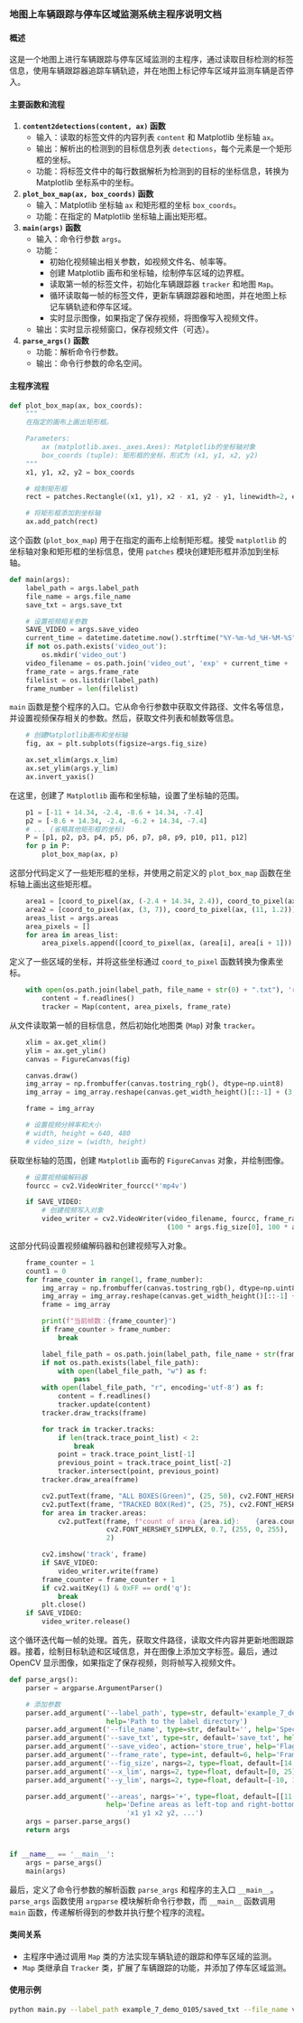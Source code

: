 ### 地图上车辆跟踪与停车区域监测系统主程序说明文档

#### 概述

这是一个地图上进行车辆跟踪与停车区域监测的主程序，通过读取目标检测的标签信息，使用车辆跟踪器追踪车辆轨迹，并在地图上标记停车区域并监测车辆是否停入。

#### 主要函数和流程

1. **`content2detections(content, ax)` 函数**
   - 输入：读取的标签文件的内容列表 `content` 和 Matplotlib 坐标轴 `ax`。
   - 输出：解析出的检测到的目标信息列表 `detections`，每个元素是一个矩形框的坐标。
   - 功能：将标签文件中的每行数据解析为检测到的目标的坐标信息，转换为 Matplotlib 坐标系中的坐标。
2. **`plot_box_map(ax, box_coords)` 函数**
   - 输入：Matplotlib 坐标轴 `ax` 和矩形框的坐标 `box_coords`。
   - 功能：在指定的 Matplotlib 坐标轴上画出矩形框。
3. **`main(args)` 函数**
   - 输入：命令行参数 `args`。
   - 功能：
     - 初始化视频输出相关参数，如视频文件名、帧率等。
     - 创建 Matplotlib 画布和坐标轴，绘制停车区域的边界框。
     - 读取第一帧的标签文件，初始化车辆跟踪器 `tracker` 和地图 `Map`。
     - 循环读取每一帧的标签文件，更新车辆跟踪器和地图，并在地图上标记车辆轨迹和停车区域。
     - 实时显示图像，如果指定了保存视频，将图像写入视频文件。
   - 输出：实时显示视频窗口，保存视频文件（可选）。
4. **`parse_args()` 函数**
   - 功能：解析命令行参数。
   - 输出：命令行参数的命名空间。

#### 主程序流程

```python
def plot_box_map(ax, box_coords):
    """
    在指定的画布上画出矩形框。

    Parameters:
        ax (matplotlib.axes._axes.Axes): Matplotlib的坐标轴对象
        box_coords (tuple): 矩形框的坐标，形式为 (x1, y1, x2, y2)
    """
    x1, y1, x2, y2 = box_coords

    # 绘制矩形框
    rect = patches.Rectangle((x1, y1), x2 - x1, y2 - y1, linewidth=2, edgecolor='g', facecolor='none')

    # 将矩形框添加到坐标轴
    ax.add_patch(rect)
```

这个函数 (`plot_box_map`) 用于在指定的画布上绘制矩形框。接受 `matplotlib` 的坐标轴对象和矩形框的坐标信息，使用 `patches` 模块创建矩形框并添加到坐标轴。

```python
def main(args):
    label_path = args.label_path
    file_name = args.file_name
    save_txt = args.save_txt

    # 设置视频相关参数
    SAVE_VIDEO = args.save_video
    current_time = datetime.datetime.now().strftime("%Y-%m-%d_%H-%M-%S")
    if not os.path.exists('video_out'):
        os.mkdir('video_out')
    video_filename = os.path.join('video_out', 'exp' + current_time + '.mp4')
    frame_rate = args.frame_rate
    filelist = os.listdir(label_path)
    frame_number = len(filelist)
```

`main` 函数是整个程序的入口。它从命令行参数中获取文件路径、文件名等信息，并设置视频保存相关的参数。然后，获取文件列表和帧数等信息。

```python
    # 创建Matplotlib画布和坐标轴
    fig, ax = plt.subplots(figsize=args.fig_size)

    ax.set_xlim(args.x_lim)
    ax.set_ylim(args.y_lim)
    ax.invert_yaxis()
```

在这里，创建了 `Matplotlib` 画布和坐标轴，设置了坐标轴的范围。

```python
    p1 = [-11 + 14.34, -2.4, -8.6 + 14.34, -7.4]
    p2 = [-8.6 + 14.34, -2.4, -6.2 + 14.34, -7.4]
    # ... (省略其他矩形框的坐标)
    P = [p1, p2, p3, p4, p5, p6, p7, p8, p9, p10, p11, p12]
    for p in P:
        plot_box_map(ax, p)
```

这部分代码定义了一些矩形框的坐标，并使用之前定义的 `plot_box_map` 函数在坐标轴上画出这些矩形框。

```python
    area1 = [coord_to_pixel(ax, (-2.4 + 14.34, 2.4)), coord_to_pixel(ax, (4.8 + 14.34, -2.4))]  
    area2 = [coord_to_pixel(ax, (3, 7)), coord_to_pixel(ax, (11, 1.2))]
    areas_list = args.areas
    area_pixels = []
    for area in areas_list:
        area_pixels.append([coord_to_pixel(ax, (area[i], area[i + 1])) for i in range(0, len(area), 2)])
```

定义了一些区域的坐标，并将这些坐标通过 `coord_to_pixel` 函数转换为像素坐标。

```python
    with open(os.path.join(label_path, file_name + str(0) + ".txt"), 'r', encoding='utf-8') as f:
        content = f.readlines()
        tracker = Map(content, area_pixels, frame_rate)
```

从文件读取第一帧的目标信息，然后初始化地图类 (`Map`) 对象 `tracker`。

```python
    xlim = ax.get_xlim()
    ylim = ax.get_ylim()
    canvas = FigureCanvas(fig)

    canvas.draw()
    img_array = np.frombuffer(canvas.tostring_rgb(), dtype=np.uint8)
    img_array = img_array.reshape(canvas.get_width_height()[::-1] + (3,))

    frame = img_array

    # 设置视频分辨率和大小
    # width, height = 640, 480
    # video_size = (width, height)
```

获取坐标轴的范围，创建 `Matplotlib` 画布的 `FigureCanvas` 对象，并绘制图像。

```python
    # 设置视频编解码器
    fourcc = cv2.VideoWriter_fourcc(*'mp4v')

    if SAVE_VIDEO:
        # 创建视频写入对象
        video_writer = cv2.VideoWriter(video_filename, fourcc, frame_rate,
                                       (100 * args.fig_size[0], 100 * args.fig_size[1]))
```

这部分代码设置视频编解码器和创建视频写入对象。

```python
    frame_counter = 1
    count1 = 0
    for frame_counter in range(1, frame_number):
        img_array = np.frombuffer(canvas.tostring_rgb(), dtype=np.uint8)
        img_array = img_array.reshape(canvas.get_width_height()[::-1] + (3,))
        frame = img_array

        print(f"当前帧数：{frame_counter}")
        if frame_counter > frame_number:
            break

        label_file_path = os.path.join(label_path, file_name + str(frame_counter) + ".txt")
        if not os.path.exists(label_file_path):
            with open(label_file_path, "w") as f:
                pass
        with open(label_file_path, "r", encoding='utf-8') as f:
            content = f.readlines()
            tracker.update(content)
        tracker.draw_tracks(frame)

        for track in tracker.tracks:
            if len(track.trace_point_list) < 2:
                break
            point = track.trace_point_list[-1]
            previous_point = track.trace_point_list[-2]
            tracker.intersect(point, previous_point)
        tracker.draw_area(frame)

        cv2.putText(frame, "ALL BOXES(Green)", (25, 50), cv2.FONT_HERSHEY_SIMPLEX, 0.7, (0, 200, 0), 2)
        cv2.putText(frame, "TRACKED BOX(Red)", (25, 75), cv2.FONT_HERSHEY_SIMPLEX, 0.7, (0, 0, 255), 2)
        for area in tracker.areas:
            cv2.putText(frame, f"count of area_{area.id}:    {area.count_car}", (25, 100 + 25 * area.id),
                        cv2.FONT_HERSHEY_SIMPLEX, 0.7, (255, 0, 255),
                        2)

        cv2.imshow('track', frame)
        if SAVE_VIDEO:
            video_writer.write(frame)
        frame_counter = frame_counter + 1
        if cv2.waitKey(1) & 0xFF == ord('q'):
            break
        plt.close()
    if SAVE_VIDEO:
        video_writer.release()
```

这个循环迭代每一帧的处理。首先，获取文件路径，读取文件内容并更新地图跟踪器。接着，绘制目标轨迹和区域信息，并在图像上添加文字标签。最后，通过 OpenCV 显示图像，如果指定了保存视频，则将帧写入视频文件。

```python
def parse_args():
    parser = argparse.ArgumentParser()

    # 添加参数
    parser.add_argument('--label_path', type=str, default='example_7_demo_0105/saved_txt',
                        help='Path to the label directory')
    parser.add_argument('--file_name', type=str, default='', help='Specify a file name')
    parser.add_argument('--save_txt', type=str, default='save_txt', help='Specify the save_txt directory')
    parser.add_argument('--save_video', action='store_true', help='Flag to save video', default=False)
    parser.add_argument('--frame_rate', type=int, default=6, help='Frame rate for video')
    parser.add_argument('--fig_size', nargs=2, type=float, default=[14, 9], help='Figure size as width height')
    parser.add_argument('--x_lim', nargs=2, type=float, default=[0, 25], help='X-axis limits')
    parser.add_argument('--y_lim', nargs=2, type=float, default=[-10, 10], help='Y-axis limits')

    parser.add_argument('--areas', nargs='+', type=float, default=[[11.94, -2.4, 19.14, 2.4], [3, -7, 11, -1.2]],
                        help='Define areas as left-top and right-bottom coordinates in the format x1 y1 x2 y2, '
                             'x1 y1 x2 y2, ...')
    args = parser.parse_args()
    return args


if __name__ == '__main__':
    args = parse_args()
    main(args)
```

最后，定义了命令行参数的解析函数 `parse_args` 和程序的主入口 `__main__`。 `parse_args` 函数使用 `argparse` 模块解析命令行参数，而 `__main__` 函数调用 `main` 函数，传递解析得到的参数并执行整个程序的流程。

#### 类间关系

- 主程序中通过调用 `Map` 类的方法实现车辆轨迹的跟踪和停车区域的监测。
- `Map` 类继承自 `Tracker` 类，扩展了车辆跟踪的功能，并添加了停车区域监测。

#### 使用示例

```bash
python main.py --label_path example_7_demo_0105/saved_txt --file_name video_label --save_txt save_txt --save_video --frame_rate 6 --fig_size 14 9 --x_lim 0 25 --y_lim -10 10 --areas 11.94 -2.4 19.14 2.4 3 -7 11 -1.2
```

